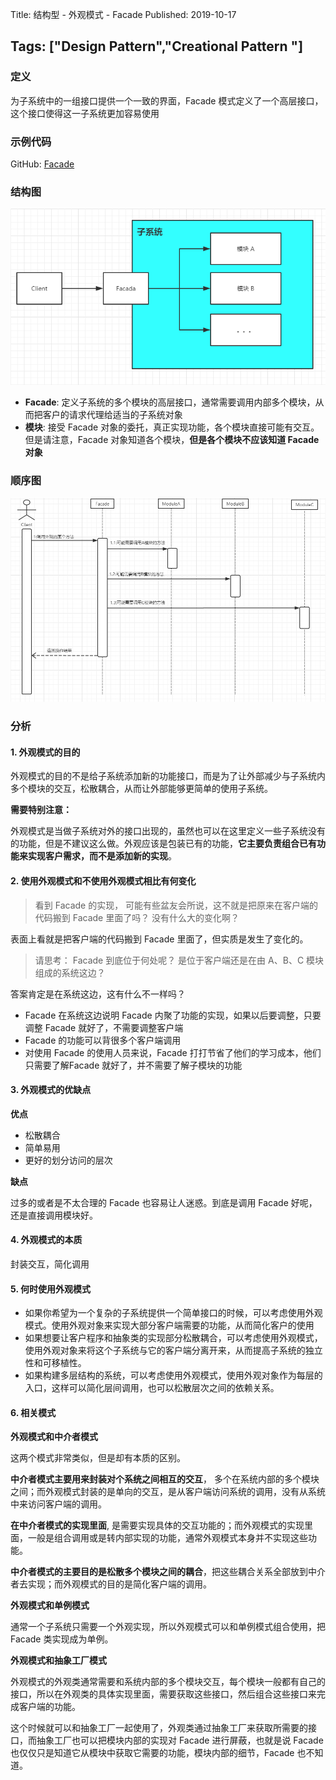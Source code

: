 Title: 结构型 - 外观模式 - Facade
Published: 2019-10-17

Tags: ["Design Pattern","Creational Pattern "]
---
### 定义
为子系统中的一组接口提供一个一致的界面，Facade 模式定义了一个高层接口，这个接口使得这一子系统更加容易使用

### 示例代码
GitHub: [Facade](https://github.com/nightqbk/NK.DesignPattern/tree/master/NK.StructurePatterns/NK.StructurePatterns.Facade)

### 结构图
![Structure diagram](../../assets/images/design-patterns/6-1.png)

- **Facade**: 定义子系统的多个模块的高层接口，通常需要调用内部多个模块，从而把客户的请求代理给适当的子系统对象
- **模块**: 接受 Facade 对象的委托，真正实现功能，各个模块直接可能有交互。但是请注意，Facade 对象知道各个模块，**但是各个模块不应该知道 Facade 对象**
### 顺序图
![sequence diagram](../../assets/images/design-patterns/6-2.png)

### 分析

#### 1. 外观模式的目的

外观模式的目的不是给子系统添加新的功能接口，而是为了让外部减少与子系统内多个模块的交互，松散耦合，从而让外部能够更简单的使用子系统。

**需要特别注意：**

外观模式是当做子系统对外的接口出现的，虽然也可以在这里定义一些子系统没有的功能，但是不建议这么做。外观应该是包装已有的功能，**它主要负责组合已有功能来实现客户需求，而不是添加新的实现**。

#### 2. 使用外观模式和不使用外观模式相比有何变化

> 看到 Facade 的实现， 可能有些盆友会所说，这不就是把原来在客户端的代码搬到 Facade 里面了吗？ 没有什么大的变化啊？

表面上看就是把客户端的代码搬到 Facade 里面了，但实质是发生了变化的。

> 请思考： Facade 到底位于何处呢？ 是位于客户端还是在由 A、B、C 模块组成的系统这边？

答案肯定是在系统这边，这有什么不一样吗？

- Facade 在系统这边说明 Facade 内聚了功能的实现，如果以后要调整，只要调整 Facade 就好了，不需要调整客户端
- Facade 的功能可以背很多个客户端调用
- 对使用 Facade 的使用人员来说，Facade 打打节省了他们的学习成本，他们只需要了解Facade 就好了，并不需要了解子模块的功能

#### 3. 外观模式的优缺点

**优点**

- 松散耦合
- 简单易用
- 更好的划分访问的层次

**缺点**

过多的或者是不太合理的 Facade 也容易让人迷惑。到底是调用 Facade 好呢，还是直接调用模块好。

#### 4. 外观模式的本质

封装交互，简化调用

#### 5. 何时使用外观模式

- 如果你希望为一个复杂的子系统提供一个简单接口的时候，可以考虑使用外观模式。使用外观对象来实现大部分客户端需要的功能，从而简化客户的使用
- 如果想要让客户程序和抽象类的实现部分松散耦合，可以考虑使用外观模式，使用外观对象来将这个子系统与它的客户端分离开来，从而提高子系统的独立性和可移植性。
- 如果构建多层结构的系统，可以考虑使用外观模式，使用外观对象作为每层的入口，这样可以简化层间调用，也可以松散层次之间的依赖关系。

#### 6. 相关模式

**外观模式和中介者模式**

这两个模式非常类似，但是却有本质的区别。

**中介者模式主要用来封装对个系统之间相互的交互**， 多个在系统内部的多个模块之间；而外观模式封装的是单向的交互，是从客户端访问系统的调用，没有从系统中来访问客户端的调用。

**在中介者模式的实现里面**, 是需要实现具体的交互功能的；而外观模式的实现里面，一般是组合调用或是转内部实现的功能，通常外观模式本身并不实现这些功能。

**中介者模式的主要目的是松散多个模块之间的耦合**，把这些耦合关系全部放到中介者去实现；而外观模式的目的是简化客户端的调用。

**外观模式和单例模式**

通常一个子系统只需要一个外观实现，所以外观模式可以和单例模式组合使用，把 Facade 类实现成为单例。

**外观模式和抽象工厂模式**

外观模式的外观类通常需要和系统内部的多个模块交互，每个模块一般都有自己的接口，所以在外观类的具体实现里面，需要获取这些接口，然后组合这些接口来完成客户端的功能。

这个时候就可以和抽象工厂一起使用了，外观类通过抽象工厂来获取所需要的接口，而抽象工厂也可以把模块内部的实现对 Facade 进行屏蔽，也就是说 Facade 也仅仅只是知道它从模块中获取它需要的功能，模块内部的细节，Facade 也不知道。










